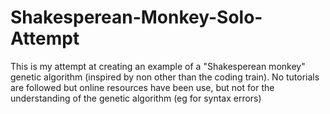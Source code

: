 # Shakesperean-Monkey-Solo-Attempt
This is my attempt at creating an example of a "Shakesperean monkey" genetic algorithm (inspired by non other than the coding train). No tutorials are followed but online resources have been use, but not for the understanding of the genetic algorithm (eg for syntax errors)
